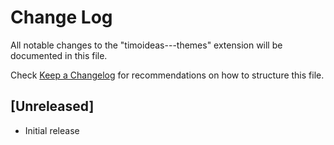 # Change Log

All notable changes to the "timoideas---themes" extension will be documented in this file.

Check [Keep a Changelog](http://keepachangelog.com/) for recommendations on how to structure this file.

## [Unreleased]

- Initial release
